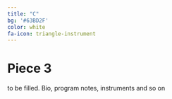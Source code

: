 ```yaml
---
title: "C"
bg: '#63BD2F'
color: white
fa-icon: triangle-instrument
---
```

# Piece 3

to be filled. Bio, program notes, instruments and so on